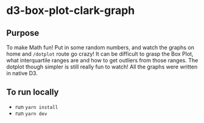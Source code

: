 # d3-box-plot-clark-graph

## Purpose

To make Math fun! Put in some random numbers, and watch the graphs on home and `/dotplot` route go crazy! It can be difficult to grasp the Box Plot, what interquartile ranges are and how to get outliers from those ranges. The dotplot though simpler is still really fun to watch! All the graphs were written in native D3.

## To run locally

- run `yarn install`
- run `yarn dev`
